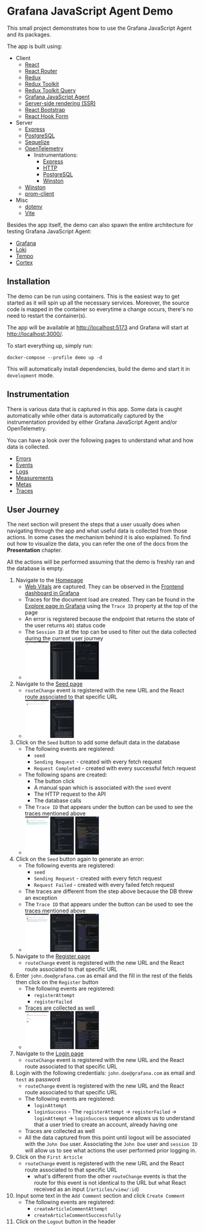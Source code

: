 # Grafana JavaScript Agent Demo

This small project demonstrates how to use the Grafana JavaScript Agent and its packages.

The app is built using:

- Client
  - [React](https://reactjs.org/)
  - [React Router](https://reactrouter.com/en/main)
  - [Redux](https://redux.js.org/)
  - [Redux Toolkit](https://redux-toolkit.js.org/)
  - [Redux Toolkit Query](https://redux-toolkit.js.org/rtk-query/overview)
  - [Grafana JavaScript Agent](https://github.com/grafana/grafana-javascript-agent)
  - [Server-side rendering (SSR)](https://reactjs.org/docs/react-dom-server.html)
  - [React Bootstrap](https://react-bootstrap.github.io/)
  - [React Hook Form](https://react-hook-form.com/)
- Server
  - [Express](https://expressjs.com/)
  - [PostgreSQL](https://www.postgresql.org/)
  - [Sequelize](https://sequelize.org/)
  - [OpenTelemetry](https://opentelemetry.io/docs/instrumentation/js/)
    - Instrumentations:
      - [Express](https://www.npmjs.com/package/@opentelemetry/instrumentation-express)
      - [HTTP](https://www.npmjs.com/package/@opentelemetry/instrumentation-http)
      - [PostgreSQL](https://www.npmjs.com/package/@opentelemetry/instrumentation-pg)
      - [Winston](https://www.npmjs.com/package/@opentelemetry/instrumentation-winston)
  - [Winston](https://github.com/winstonjs/winston)
  - [prom-client](https://github.com/siimon/prom-client)
- Misc
  - [dotenv](https://github.com/motdotla/dotenv)
  - [Vite](https://vitejs.dev/)

Besides the app itself, the demo can also spawn the entire architecture for testing Grafana JavaScript Agent:

- [Grafana](https://grafana.com/oss/grafana/)
- [Loki](https://grafana.com/oss/loki/)
- [Tempo](https://grafana.com/oss/tempo/)
- [Cortex](https://cortexmetrics.io/)

## Installation

The demo can be run using containers. This is the easiest way to get started as it will spin up all the necessary
services. Moreover, the source code is mapped in the container so everytime a change occurs, there's no need to restart
the container(s).

The app will be available at [http://localhost:5173](http://localhost:5173) and Grafana will start at [http://localhost:3000/](http://localhost:3000/).

To start everything up, simply run:

```shell
docker-compose --profile demo up -d
```

This will automatically install dependencies, build the demo and start it in `development` mode.

## Instrumentation

There is various data that is captured in this app. Some data is caught automatically while other data is automatically
captured by the instrumentation provided by either Grafana JavaScript Agent and/or OpenTelemetry.

You can have a look over the following pages to understand what and how data is collected.

- [Errors](docs/features/errors.md)
- [Events](docs/features/events.md)
- [Logs](docs/features/logs.md)
- [Measurements](docs/features/measurements.md)
- [Metas](docs/features/metas.md)
- [Traces](docs/features/traces.md)

## User Journey

The next section will present the steps that a user usually does when navigating through the app and what
useful data is collected from those actions. In some cases the mechanism behind it is also explained. To find out how to
visualize the data, you can refer the one of the docs from the **Presentation** chapter.

All the actions will be performed assuming that the demo is freshly ran and the database is empty.

1. Navigate to the [Homepage](http://localhost:5173/)
   - [Web Vitals](https://web.dev/vitals/) are captured. They can be observed in the
     [Frontend dashboard in Grafana](http://localhost:3000/dashboards?query=Frontend)
   - Traces for the document load are created. They can be found in the
     [Explore page in Grafana](http://localhost:3000/explore) using the `Trace ID` property at the top of the page
   - An error is registered because the endpoint that returns the state of the user returns `401` status code
   - The `Session ID` at the top can be used to filter out the data collected during the current user journey
   - [<img src="docs/assets/userJourney/homepage.png" alt="Homepage" height="100" />](docs/assets/userJourney/homepage.png)
     [<img src="docs/assets/userJourney/homepageTraces.png" alt="Homepage traces" height="100" />](docs/assets/userJourney/homepageTraces.png)
     [<img src="docs/assets/userJourney/homepageWebVitals.png" alt="Homepage Web Vitals" height="100" />](docs/assets/userJourney/homepageWebVitals.png)
1. Navigate to the [Seed page](http://localhost:5173/seed)
   - `routeChange` event is registered with the new URL and the React route associated to that specific URL
   - [<img src="docs/assets/userJourney/seed.png" alt="Seed page" height="100" />](docs/assets/userJourney/seed.png)
     [<img src="docs/assets/userJourney/seedEvents.png" alt="Seed page" height="100" />](docs/assets/userJourney/seedEvents.png)
1. Click on the `Seed` button to add some default data in the database
   - The following events are registered:
     - `seed`
     - `Sending Request` - created with every fetch request
     - `Request Completed` - created with every successful fetch request
   - The following spans are created:
     - The button click
     - A manual span which is associated with the `seed` event
     - The HTTP request to the API
     - The database calls
   - The `Trace ID` that appears under the button can be used to see the traces mentioned above
   - [<img src="docs/assets/userJourney/seedSuccess.png" alt="Seed page with successful run" height="100" />](docs/assets/userJourney/seedSuccess.png)
     [<img src="docs/assets/userJourney/seedSuccessEvents.png" alt="Events for Seed page with successfull run" height="100" />](docs/assets/userJourney/seedSuccessEvents.png)<!-- markdownlint-disable-line MD013 -->
     [<img src="docs/assets/userJourney/seedSuccessTraces.png" alt="Traces for Seed page with successfull run" height="100" />](docs/assets/userJourney/seedSuccessTraces.png)<!-- markdownlint-disable-line MD013 -->
1. Click on the `Seed` button again to generate an error:
   - The following events are registered:
     - `seed`
     - `Sending Request` - created with every fetch request
     - `Request Failed` - created with every failed fetch request
   - The traces are different from the step above because the DB threw an exception
   - The `Trace ID` that appears under the button can be used to see the traces mentioned above
   - [<img src="docs/assets/userJourney/seedError.png" alt="Seed page with error run" height="100" />](docs/assets/userJourney/seedError.png)
     [<img src="docs/assets/userJourney/seedErrorEvents.png" alt="Events for Seed page with error run" height="100" />](docs/assets/userJourney/seedErrorEvents.png)
     [<img src="docs/assets/userJourney/seedErrorTraces.png" alt="Traces for Seed page with error run" height="100" />](docs/assets/userJourney/seedErrorTraces.png)
1. Navigate to the [Register page](http://localhost:5173/auth/register)
   - `routeChange` event is registered with the new URL and the React route associated to that specific URL
1. Enter `john.doe@grafana.com` as email and the fill in the rest of the fields then click on the `Register` button
   - The following events are registered:
     - `registerAttempt`
     - `registerFailed`
   - Traces are collected as well
   - [<img src="docs/assets/userJourney/registerError.png" alt="Register page with error" height="100" />](docs/assets/userJourney/registerError.png)
     [<img src="docs/assets/userJourney/registerErrorEvents.png" alt="Events for Register page with error" height="100" />](docs/assets/userJourney/registerErrorEvents.png)
     [<img src="docs/assets/userJourney/registerErrorTraces.png" alt="Traces for Register page with error" height="100" />](docs/assets/userJourney/registerErrorTraces.png)
1. Navigate to the [Login page](http://localhost:5173/auth/login)
   - `routeChange` event is registered with the new URL and the React route associated to that specific URL
1. Login with the following credentials: `john.doe@grafana.com` as email and `test` as password
   - `routeChange` event is registered with the new URL and the React route associated to that specific URL
   - The following events are registered:
     - `loginAttempt`
     - `loginSuccess` - The `registerAttempt` -> `registerFailed` -> `loginAttempt` -> `loginSuccess` sequence allows us
       to understand that a user tried to create an account, already having one
   - Traces are collected as well
   - All the data captured from this point until logout will be associated with the `John Doe` user. Associating the
     `John Doe` user and `session ID` will allow us to see what actions the user performed prior logging in.
1. Click on the `First Article`
   - `routeChange` event is registered with the new URL and the React route associated to that specific URL
     - what's different from the other `routeChange` events is that the route for this event is not identical to the URL
       but what React received as an input (`/articles/view/:id`)
1. Input some text in the `Add Comment` section and click `Create Comment`
   - The following events are registered:
     - `createArticleCommentAttempt`
     - `createArticleCommentSuccessfully`
1. Click on the `Logout` button in the header
